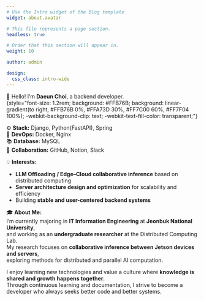 ```yaml
---
# Use the Intro widget of the Blog template
widget: about.avatar

# This file represents a page section.
headless: true

# Order that this section will appear in.
weight: 10

author: admin

design:
  css_class: intro-wide
---
```


👋 Hello! I’m **Daeun Choi**, a backend developer.  
{style="font-size: 1.2rem; background: #FFB76B; background: linear-gradient(to right, #FFB76B 0%, #FFA73D 30%, #FF7C00 60%, #FF7F04 100%); -webkit-background-clip: text; -webkit-text-fill-color: transparent;"}

⚙️ **Stack:** Django, Python(FastAPI), Spring  
🧪 **DevOps:** Docker, Nginx  
📚 **Database:** MySQL  
🤝 **Collaboration:** GitHub, Notion, Slack  

💡 **Interests:**  
- **LLM Offloading / Edge–Cloud collaborative inference** based on distributed computing  
- **Server architecture design and optimization** for scalability and efficiency  
- Building **stable and user-centered backend systems**

🎓 **About Me:**  
I’m currently majoring in **IT Information Engineering** at **Jeonbuk National University**,  
and working as an **undergraduate researcher** at the Distributed Computing Lab.  
My research focuses on **collaborative inference between Jetson devices and servers**,  
exploring methods for distributed and parallel AI computation.  

I enjoy learning new technologies and value a culture where **knowledge is shared and growth happens together**.  
Through continuous learning and documentation, I strive to become a developer who always seeks better code and better systems.
